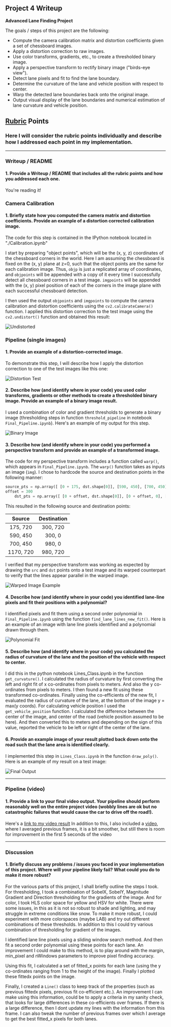 ## Project 4 Writeup 

**Advanced Lane Finding Project**

The goals / steps of this project are the following:

* Compute the camera calibration matrix and distortion coefficients given a set of chessboard images.
* Apply a distortion correction to raw images.
* Use color transforms, gradients, etc., to create a thresholded binary image.
* Apply a perspective transform to rectify binary image ("birds-eye view").
* Detect lane pixels and fit to find the lane boundary.
* Determine the curvature of the lane and vehicle position with respect to center.
* Warp the detected lane boundaries back onto the original image.
* Output visual display of the lane boundaries and numerical estimation of lane curvature and vehicle position.

[//]: # (Image References)

[image1]: ./Images/writeup_images/calibrationexample.jpg "Undistorted"
[image2]: ./Images/writeup_images/undistort.jpg "Road Transformed"
[image3]: ./Images/writeup_images/threshold.jpg "Binary Example"
[image4]: ./Images/writeup_images/warped.jpg "Warp Example"
[image5]: ./Images/writeup_images/Fit_Visual.jpg "Fit Visual"
[image6]: ./Images/writeup_images/Output.jpg "Output"
[video1]: ./project_video_solution.mp4 "Video"

## [Rubric](https://review.udacity.com/#!/rubrics/571/view) Points

### Here I will consider the rubric points individually and describe how I addressed each point in my implementation.  

---

### Writeup / README

#### 1. Provide a Writeup / README that includes all the rubric points and how you addressed each one.  

You're reading it!

### Camera Calibration

#### 1. Briefly state how you computed the camera matrix and distortion coefficients. Provide an example of a distortion corrected calibration image.

The code for this step is contained in the IPython notebook located in "./Calibration.ipynb" 

I start by preparing "object points", which will be the (x, y, z) coordinates of the chessboard corners in the world. Here I am assuming the chessboard is fixed on the (x, y) plane at z=0, such that the object points are the same for each calibration image.  Thus, `objp` is just a replicated array of coordinates, and `objpoints` will be appended with a copy of it every time I successfully detect all chessboard corners in a test image.  `imgpoints` will be appended with the (x, y) pixel position of each of the corners in the image plane with each successful chessboard detection.  

I then used the output `objpoints` and `imgpoints` to compute the camera calibration and distortion coefficients using the `cv2.calibrateCamera()` function.  I applied this distortion correction to the test image using the `cv2.undistort()` function and obtained this result: 


![Undistorted][image1]

###  Pipeline (single images)

####  1. Provide an example of a distortion-corrected image.

To demonstrate this step, I will describe how I apply the distortion correction to one of the test images like this one:

![Distortion Test][image2]

#### 2. Describe how (and identify where in your code) you used color transforms, gradients or other methods to create a thresholded binary image.  Provide an example of a binary image result.

I used a combination of color and gradient thresholds to generate a binary image (thresholding steps in function `threshold_pipeline` in notebook `Final_Pipeline.ipynb`).  Here's an example of my output for this step. 

![Binary Image][image3]

#### 3. Describe how (and identify where in your code) you performed a perspective transform and provide an example of a transformed image.

The code for my perspective transform includes a function called `warp()`, which appears in  `Final_Pipeline.ipynb`.  The `warp()` function takes as inputs an image (`img`). I chose to hardcode the source and destination points in the following manner:

```python
source_pts = np.array([ [0 + 175, dst.shape[0]], [590, 450], [700, 450], [1170, dst.shape[0]] ], np.float32)
offset = 300
    dst_pts = np.array([ [0 + offset, dst.shape[0]], [0 + offset, 0], [dst.shape[1] - offset, 0], [dst.shape[1] - offset, dst.shape[0]] ], np.float32)
```

This resulted in the following source and destination points:

| Source        | Destination   | 
|:-------------:|:-------------:| 
| 175, 720     | 300, 720        | 
| 590, 450      | 300, 0      |
| 700, 450     | 980, 0      |
| 1170, 720      | 980, 720        |

I verified that my perspective transform was working as expected by drawing the `src` and `dst` points onto a test image and its warped counterpart to verify that the lines appear parallel in the warped image.

![Warped Image Example][image4]

#### 4. Describe how (and identify where in your code) you identified lane-line pixels and fit their positions with a polynomial?

I identified pixels and fit them using a second order polynomial in `Final_Pipeline.ipynb` using the function `find_lane_lines_new_fit()`. Here is an example of an image with lane line pixels identified and a polynomial drawn through them.

![Polynomial Fit][image5]

#### 5. Describe how (and identify where in your code) you calculated the radius of curvature of the lane and the position of the vehicle with respect to center.

I did this in the python notebook Lines_Class.ipynb in the function `get_curvature()`. I calculated the radius of curvature by first converting the left and right fit of x co-ordinates from pixels to meters. And also the y co-ordinates from pixels to meters. I then found a new fit using these transformed co-ordinates. Finally using the co-efficients of the new fit, I evaluated the radius of curvature of the lane, at the bottom of the image y = max(y coords). For calculating vehicle position I used the `get_vehicle_position` function. I calculated the difference between the center of the image, and center of the road (vehicle position assumed to be here). And then converted this to meters and depending on the sign of this value, reported the vehicle to be left or right of the center of the lane.

#### 6. Provide an example image of your result plotted back down onto the road such that the lane area is identified clearly.

I implemented this step in `Lines_Class.ipynb` in the function `draw_poly()`.  Here is an example of my result on a test image:

![Final Output][image6]

---

### Pipeline (video)

#### 1. Provide a link to your final video output.  Your pipeline should perform reasonably well on the entire project video (wobbly lines are ok but no catastrophic failures that would cause the car to drive off the road!).

Here's a [link to my video result](./project_video_solution.mp4)
In addition to this, I also included a [video](./averaged_video_solution.mp4), where I averaged previous frames, it is a bit smoother, but still there is room for improvement in the first 5 seconds of the video

---

### Discussion

#### 1. Briefly discuss any problems / issues you faced in your implementation of this project.  Where will your pipeline likely fail?  What could you do to make it more robust?
For the various parts of this project, I shall briefly outline the steps I took.
For thresholding, I took a combination of SobelX, SobelY, Magnitude Gradient and Direction thresholding for the gradients of the image.
And for color, I took HLS color space for yellow and HSV for white. There were some issues, in this as it is not so robust to shade and lighting, and may struggle in extreme conditions like snow.
To make it more robust, I could experiment with more colorspaces (maybe LAB)  and try out different combinations of these thresholds.
In addition to this I could try various combination of thresholding for gradient of the images.

I identified lane line pixels using a sliding window search method. And then fit a second order polynomial using these points for each lane. An improvement I could make to this method, is to play around with the margin, min_pixel and nWindows parameters to improve pixel finding accuracy. 

Using this fit, I calculated a set of fitted_x points for each lane (using the y co-ordinates ranging from 1 to the height of the image). Finally I plotted these fittedx points on the image. 

Finally, I created a `Line()` class to keep track of the properties (such as previous fittedx pixels, previous fit co-efficient etc.).
An improvement I can make using this information, could be to apply a criteria in my sanity check, that looks for large differences in these co-efficients over frames. If there is a large difference, then I dont update my lines with the information from this frame. I can also tweak the number of previous frames over which I average to get the best fitted_x pixels for both lanes.
